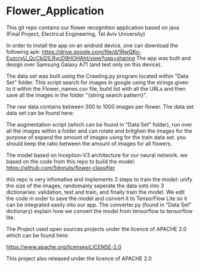 # Flower_Application

This git repo contains our flower recognition application based on java (Final Project, Electrical Engineering, Tel Aviv University)

In order to install the app on an android device, one can download the following apk:
https://drive.google.com/file/d/1RwQKo-EuzcrvU_QcCbQ1LRvcD9HOHAht/view?usp=sharing
The app was built and design over Samsung Galaxy A71 (and test only on this device).

The data set was built using the Crawling.py program located within "Data Set" folder. 
This script search for images in google using the strings given to it within the Flower_names.csv file, build list with all the URLs and then save all the images in the folder "{string search pattern}".

The raw data contains between 300 to 1000 images per flower.
The data set data set can be found here:

The augmentation script (which can be found in "Data Set" folder), run over all the images within a folder and can rotate and britghen the images for the purpose of expand the amount of images using for the train data set. you should keep the ratio between the amount of images for all flowers.

The model based on Inception-V3 architecture for our neural network. we based on the code from this repo to build the model:
https://github.com/5donuts/flower-classifier

this repo is very infomative and implements 3 steps to train the model: unify the size of the images, randomanly seperate the data sets into 3 dictionaries: validation, test and train, and finally train the model. 
We edit the code in order to save the model and convert it to TensorFlow Lite so it can be integrated easily into our app.
The converter.py (found in "Data Set" dictionary) explain how we convert the model from tensorflow to tensorflow lite.

The Project used open sources projects under the licence of APACHE 2.0 which can be found here:

https://www.apache.org/licenses/LICENSE-2.0

This project also released under the licence of APACHE 2.0





